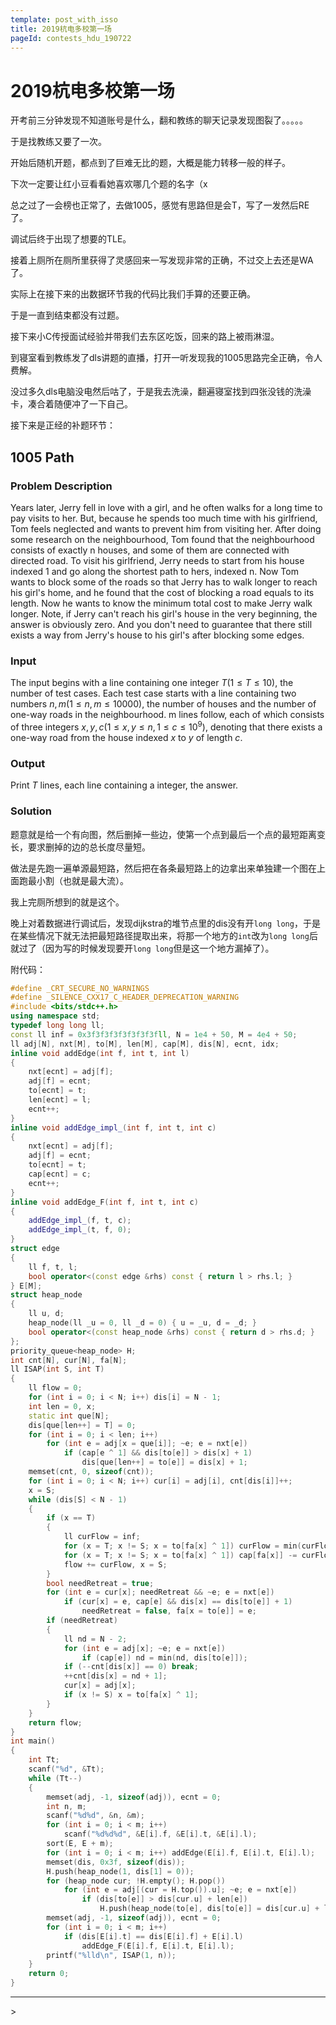 ```yaml
---
template: post_with_isso
title: 2019杭电多校第一场
pageId: contests_hdu_190722
---
```


# 2019杭电多校第一场

开考前三分钟发现不知道账号是什么，翻和教练的聊天记录发现图裂了。。。。。

于是找教练又要了一次。

开始后随机开题，都点到了巨难无比的题，大概是能力转移一般的样子。

下次一定要让红小豆看看她喜欢哪几个题的名字（x

总之过了一会榜也正常了，去做1005，感觉有思路但是会T，写了一发然后RE了。

调试后终于出现了想要的TLE。

接着上厕所在厕所里获得了灵感回来一写发现非常的正确，不过交上去还是WA了。

实际上在接下来的出数据环节我的代码比我们手算的还要正确。

于是一直到结束都没有过题。

接下来小C传授面试经验并带我们去东区吃饭，回来的路上被雨淋湿。

到寝室看到教练发了dls讲题的直播，打开一听发现我的1005思路完全正确，令人费解。

没过多久dls电脑没电然后咕了，于是我去洗澡，翻遍寝室找到四张没钱的洗澡卡，凑合着随便冲了一下自己。

接下来是正经的补题环节：

## 1005 Path

### Problem Description

Years later, Jerry fell in love with a girl, and he often walks for a long time to pay visits to her. But, because he spends too much time with his girlfriend, Tom feels neglected and wants to prevent him from visiting her.
After doing some research on the neighbourhood, Tom found that the neighbourhood consists of exactly n houses, and some of them are connected with directed road. To visit his girlfriend, Jerry needs to start from his house indexed 1 and go along the shortest path to hers, indexed n.
Now Tom wants to block some of the roads so that Jerry has to walk longer to reach his girl's home, and he found that the cost of blocking a road equals to its length. Now he wants to know the minimum total cost to make Jerry walk longer.
Note, if Jerry can't reach his girl's house in the very beginning, the answer is obviously zero. And you don't need to guarantee that there still exists a way from Jerry's house to his girl's after blocking some edges.

### Input

The input begins with a line containing one integer $T (1≤T≤10)$, the number of test cases.
Each test case starts with a line containing two numbers $n,m (1≤n,m≤10000)$, the number of houses and the number of one-way roads in the neighbourhood.
m lines follow, each of which consists of three integers $x,y,c(1≤x,y≤n,1≤c≤10^9)$, denoting that there exists a one-way road from the house indexed $x$ to $y$ of length $c$.

### Output

Print $T$ lines, each line containing a integer, the answer.

### Solution

题意就是给一个有向图，然后删掉一些边，使第一个点到最后一个点的最短距离变长，要求删掉的边的总长度尽量短。

做法是先跑一遍单源最短路，然后把在各条最短路上的边拿出来单独建一个图在上面跑最小割（也就是最大流）。

我上完厕所想到的就是这个。

晚上对着数据进行调试后，发现dijkstra的堆节点里的dis没有开`long long`，于是在某些情况下就无法把最短路径提取出来，将那一个地方的`int`改为`long long`后就过了（因为写的时候发现要开`long long`但是这一个地方漏掉了）。

附代码：

```cpp
#define _CRT_SECURE_NO_WARNINGS
#define _SILENCE_CXX17_C_HEADER_DEPRECATION_WARNING
#include <bits/stdc++.h>
using namespace std;
typedef long long ll;
const ll inf = 0x3f3f3f3f3f3f3f3fll, N = 1e4 + 50, M = 4e4 + 50;
ll adj[N], nxt[M], to[M], len[M], cap[M], dis[N], ecnt, idx;
inline void addEdge(int f, int t, int l)
{
    nxt[ecnt] = adj[f];
    adj[f] = ecnt;
    to[ecnt] = t;
    len[ecnt] = l;
    ecnt++;
}
inline void addEdge_impl_(int f, int t, int c)
{
    nxt[ecnt] = adj[f];
    adj[f] = ecnt;
    to[ecnt] = t;
    cap[ecnt] = c;
    ecnt++;
}
inline void addEdge_F(int f, int t, int c)
{
    addEdge_impl_(f, t, c);
    addEdge_impl_(t, f, 0);
}
struct edge
{
    ll f, t, l;
    bool operator<(const edge &rhs) const { return l > rhs.l; }
} E[M];
struct heap_node
{
    ll u, d;
    heap_node(ll _u = 0, ll _d = 0) { u = _u, d = _d; }
    bool operator<(const heap_node &rhs) const { return d > rhs.d; }
};
priority_queue<heap_node> H;
int cnt[N], cur[N], fa[N];
ll ISAP(int S, int T)
{
    ll flow = 0;
    for (int i = 0; i < N; i++) dis[i] = N - 1;
    int len = 0, x;
    static int que[N];
    dis[que[len++] = T] = 0;
    for (int i = 0; i < len; i++)
        for (int e = adj[x = que[i]]; ~e; e = nxt[e])
            if (cap[e ^ 1] && dis[to[e]] > dis[x] + 1)
                dis[que[len++] = to[e]] = dis[x] + 1;
    memset(cnt, 0, sizeof(cnt));
    for (int i = 0; i < N; i++) cur[i] = adj[i], cnt[dis[i]]++;
    x = S;
    while (dis[S] < N - 1)
    {
        if (x == T)
        {
            ll curFlow = inf;
            for (x = T; x != S; x = to[fa[x] ^ 1]) curFlow = min(curFlow, cap[fa[x]]);
            for (x = T; x != S; x = to[fa[x] ^ 1]) cap[fa[x]] -= curFlow, cap[fa[x] ^ 1] += curFlow;
            flow += curFlow, x = S;
        }
        bool needRetreat = true;
        for (int e = cur[x]; needRetreat && ~e; e = nxt[e])
            if (cur[x] = e, cap[e] && dis[x] == dis[to[e]] + 1)
                needRetreat = false, fa[x = to[e]] = e;
        if (needRetreat)
        {
            ll nd = N - 2;
            for (int e = adj[x]; ~e; e = nxt[e])
                if (cap[e]) nd = min(nd, dis[to[e]]);
            if (--cnt[dis[x]] == 0) break;
            ++cnt[dis[x] = nd + 1];
            cur[x] = adj[x];
            if (x != S) x = to[fa[x] ^ 1];
        }
    }
    return flow;
}
int main()
{
    int Tt;
    scanf("%d", &Tt);
    while (Tt--)
    {
        memset(adj, -1, sizeof(adj)), ecnt = 0;
        int n, m;
        scanf("%d%d", &n, &m);
        for (int i = 0; i < m; i++)
            scanf("%d%d%d", &E[i].f, &E[i].t, &E[i].l);
        sort(E, E + m);
        for (int i = 0; i < m; i++) addEdge(E[i].f, E[i].t, E[i].l);
        memset(dis, 0x3f, sizeof(dis));
        H.push(heap_node(1, dis[1] = 0));
        for (heap_node cur; !H.empty(); H.pop())
            for (int e = adj[(cur = H.top()).u]; ~e; e = nxt[e])
                if (dis[to[e]] > dis[cur.u] + len[e])
                    H.push(heap_node(to[e], dis[to[e]] = dis[cur.u] + len[e]));
        memset(adj, -1, sizeof(adj)), ecnt = 0;
        for (int i = 0; i < m; i++)
            if (dis[E[i].t] == dis[E[i].f] + E[i].l)
                addEdge_F(E[i].f, E[i].t, E[i].l);
        printf("%lld\n", ISAP(1, n));
    }
    return 0;
}
```



<hr />
> <span id='poem'></span>

<div id="__comment"></div>
<script>$(function(){$.ajax('/api/poem?rnd='+Date.now()+Math.random()).done(function(data){$('#poem').text(data);});});</script>
